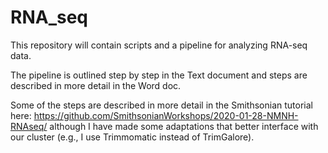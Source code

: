 # RNA_seq
This repository will contain scripts and a pipeline for analyzing RNA-seq data.

The pipeline is outlined step by step in the Text document and steps are described in more detail in the Word doc.

Some of the steps are described in more detail in the Smithsonian tutorial here: https://github.com/SmithsonianWorkshops/2020-01-28-NMNH-RNAseq/ although I have made some adaptations that better interface with our cluster (e.g., I use Trimmomatic instead of TrimGalore).
